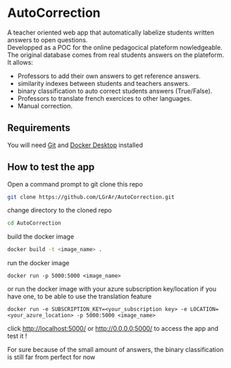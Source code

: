 # AutoCorrection
A teacher oriented web app that automatically labelize students written answers to open questions.\
Developped as a POC for the online pedagocical plateform nowledgeable.\
The original database comes from real students answers on the plateform.\
It allows:
  * Professors to add their own answers to get reference answers.
  * similarity indexes between students and teachers answers.
  * binary classification to auto correct students answers (True/False).
  * Professors to translate french exercices to other languages.
  * Manual correction.
## Requirements
You will need <a href="https://git-scm.com/book/en/v2/Getting-Started-Installing-Git" target="_blank">Git</a> and <a href="https://docs.docker.com/desktop/" target="_blank">Docker Desktop</a> installed
## How to test the app
Open a command prompt to git clone this repo
```bash
git clone https://github.com/LGrAr/AutoCorrection.git
```
change directory to the cloned repo
```bash
cd AutoCorrection
```
build the docker image
```bash
docker build -t <image_name> .
```
run the docker image
```
docker run -p 5000:5000 <image_name>
```
or run the docker image with your azure subscription key/location if you have one, to be able to use the translation feature
```
docker run -e SUBSCRIPTION_KEY=<your_subscription key> -e LOCATION=<your_azure_location> -p 5000:5000 <image_name>
```
click <a href="http://localhost:5000/" target="_blank">http://localhost:5000/</a> or <a href="http://0.0.0.0:5000/" target="_blank">http://0.0.0.0:5000/</a> to access the app and test it !

For sure because of the small amount of answers, the binary classification is still far from perfect for now

